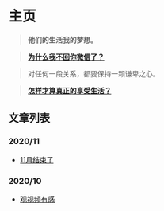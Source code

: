 # 主页

> **他们的生活我的梦想。**

> [**为什么我不回你微信了？**](https://zhuanlan.zhihu.com/p/77330685)  

> 对任何一段关系，都要保持一颗谦卑之心。  

> [**怎样才算真正的享受生活？**](https://www.zhihu.com/question/41199757/answer/1601295021)

## 文章列表

### 2020/11

- [11月结束了](/posts/2020/11/3011月结束了.md)

### 2020/10

- [观视频有感](/posts/2020/10/23观视频有感.md)
